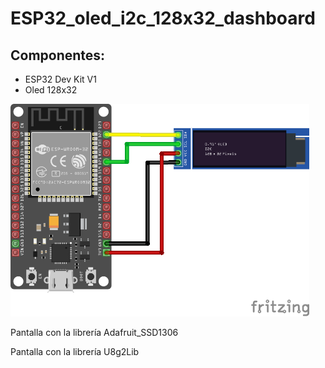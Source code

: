 # ESP32_oled_i2c_128x32_dashboard

## Componentes:
* ESP32 Dev Kit V1
* Oled 128x32
 

<img src="https://github.com/Peyutron/ESP32_oled_i2c_128x32_dashboard/blob/main/ESP32_engine_dashboard/images/ESP32_OLED_128x32_diagram.png" height="340" />

Pantalla con la librería Adafruit_SSD1306
<img href="https://github.com/Peyutron/ESP32_oled_i2c_128x32_dashboard/blob/main/ESP32_engine_dashboard/images/ESPSound_peyutron_dashboard_Adafruit.png"/>

Pantalla con la librería U8g2Lib 
<img href="https://github.com/Peyutron/ESP32_oled_i2c_128x32_dashboard/blob/main/ESP32_engine_dashboard_u8g2/images/ESPSound_peyutron_dashboard_u8g2lib.png"/>

